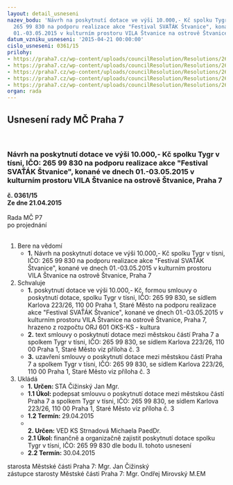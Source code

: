 ```yaml
---
layout: detail_usneseni
nazev_bodu: 'Návrh na poskytnutí dotace ve výši 10.000,- Kč spolku Tygr v tísni, IČO:
  265 99 830 na podporu realizace akce "Festival SVAŤÁK Štvanice", konané ve dnech
  01.-03.05.2015 v kulturním prostoru VILA Štvanice na ostrově Štvanice, Praha 7'
datum_vzniku_usneseni: '2015-04-21 00:00:00'
cislo_usneseni: 0361/15
prilohy:
- https://praha7.cz/wp-content/uploads/councilResolution/Resolutions/26487/21-15-m29d_svatak_stvanice.doc
- https://praha7.cz/wp-content/uploads/councilResolution/Resolutions/26487/21-15-zadost_o_dotaci_tygr_v_tisni_novela.pdf
- https://praha7.cz/wp-content/uploads/councilResolution/Resolutions/26487/21-15-s9_tygr_v_tisni_svatak.doc
- https://praha7.cz/wp-content/uploads/councilResolution/Resolutions/26487/21-15-sr_tygr_v_tisni.pdf
- https://praha7.cz/wp-content/uploads/councilResolution/Resolutions/26487/21-15-zapis_ze_4_jednani_kk_ze_dne_30_03_2015.pdf
organ: rada
---
```

<div id="ucUsn_pList" class="usn">
	<span><h2>Usnesení rady MČ Praha 7 </h2>
<br></span><div class="standBody">
<span><h3>Návrh na poskytnutí dotace ve výši 10.000,- Kč spolku Tygr v tísni, IČO: 265 99 830 na podporu realizace akce "Festival SVAŤÁK Štvanice", konané ve dnech 01.-03.05.2015 v kulturním prostoru VILA Štvanice na ostrově Štvanice, Praha 7</h3></span><div class="center">
		<strong>č. 0361/15</strong><br>
	</div>
<div class="center">
		<strong>Ze dne 21.04.2015</strong><br><br>
	</div>Rada MČ P7<br> po projednání<br><br><ol>
<li>Bere na vědomí<ul><li>
<strong>1.</strong> Návrh na poskytnutí dotace ve výši 10.000,- Kč spolku Tygr v tísni, IČO: 265 99 830 na podporu realizace akce "Festival SVAŤÁK Štvanice", konané ve dnech 01.-03.05.2015 v kulturním prostoru VILA Štvanice na ostrově Štvanice, Praha 7</li></ul>
</li>
<li>Schvaluje<ul>
<li>
<strong>1.</strong> poskytnutí dotace ve výši 10.000,- Kč, formou smlouvy o poskytnutí dotace, spolku Tygr v tísni, IČO: 265 99 830, se sídlem Karlova 223/26, 110 00 Praha 1, Staré Město na podporu realizace akce "Festival SVAŤÁK Štvanice", konané ve dnech 01.-03.05.2015 v kulturním prostoru VILA Štvanice na ostrově Štvanice, Praha 7, hrazeno z rozpočtu ORJ 601 OKS-KS - kultura</li>
<li>
<strong>2.</strong> text smlouvy o poskytnutí dotace mezi městskou částí Praha 7 a spolkem Tygr v tísni, IČO: 265 99 830, se sídlem Karlova 223/26, 110 00 Praha 1, Staré Město viz příloha č. 3</li>
<li>
<strong>3.</strong> uzavření smlouvy o poskytnutí dotace mezi městskou částí Praha 7 a spolkem Tygr v tísni, IČO: 265 99 830, se sídlem Karlova 223/26, 110 00 Praha 1, Staré Město viz příloha č. 3</li>
</ul>
</li>
<li>Ukládá<ul>
<li>
<strong>1. Určen: </strong>STA Čižinský Jan Mgr.</li>
<li>
<strong>1.1 Úkol: </strong>podepsat smlouvu o poskytnutí dotace mezi městskou částí Praha 7 a spolkem Tygr v tísni, IČO: 265 99 830, se sídlem Karlova 223/26, 110 00 Praha 1, Staré Město viz příloha č. 3</li>
<li>
<strong>1.2 Termín: </strong>29.04.2015</li>
<li>
<strong><br>2. Určen: </strong>VED KS Strnadová Michaela PaedDr.</li>
<li>
<strong>2.1 Úkol: </strong>finančně a organizačně zajistit poskytnutí dotace spolku Tygr v tísni, IČO: 265 99 830 dle bodu II. tohoto usnesení</li>
<li>
<strong>2.2 Termín: </strong>30.04.2015</li>
</ul>
</li>
</ol>starosta Městské části Praha 7: Mgr. Jan Čižinský<br>zástupce starosty Městské části Praha 7: Mgr. Ondřej Mirovský M.EM 
</div>
</div>